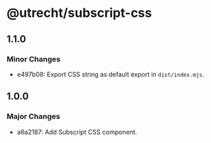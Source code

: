 # @utrecht/subscript-css

## 1.1.0

### Minor Changes

- e497b08: Export CSS string as default export in `dist/index.mjs`.

## 1.0.0

### Major Changes

- a6a2187: Add Subscript CSS component.
